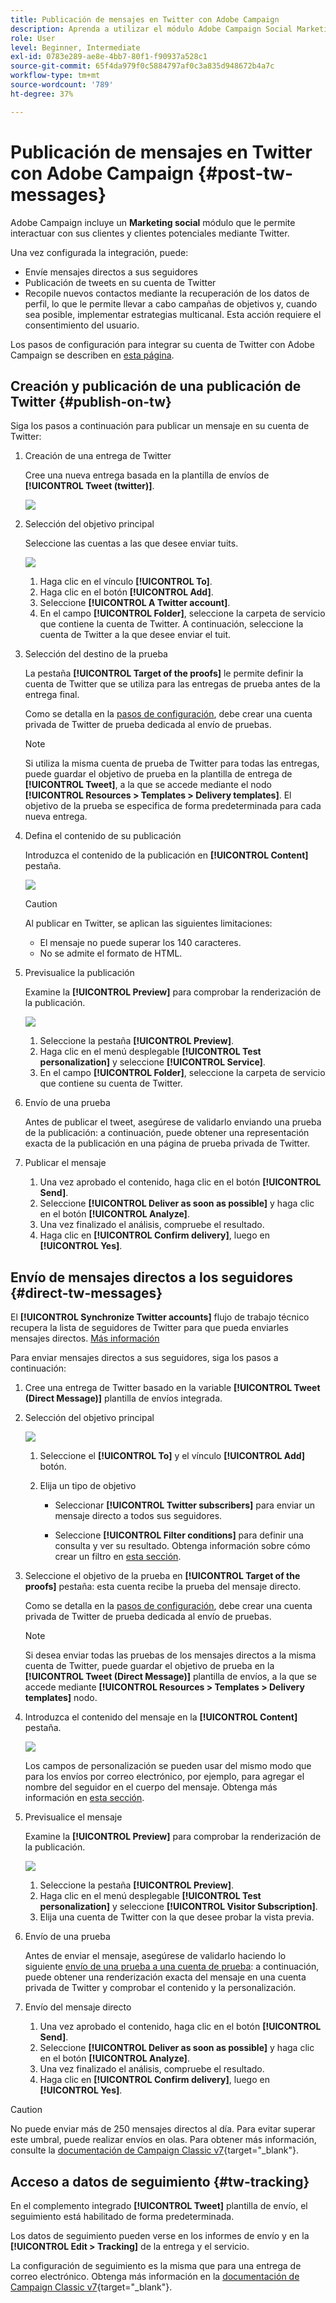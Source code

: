 ```yaml
---
title: Publicación de mensajes en Twitter con Adobe Campaign
description: Aprenda a utilizar el módulo Adobe Campaign Social Marketing para publicar mensajes en Twitter y enviar mensajes directos a sus seguidores
role: User
level: Beginner, Intermediate
exl-id: 0783e289-ae8e-4bb7-80f1-f90937a528c1
source-git-commit: 65f4da979f0c5884797af0c3a835d948672b4a7c
workflow-type: tm+mt
source-wordcount: '789'
ht-degree: 37%

---
```



# Publicación de mensajes en Twitter con Adobe Campaign {#post-tw-messages}

Adobe Campaign incluye un **Marketing social** módulo que le permite interactuar con sus clientes y clientes potenciales mediante Twitter.

Una vez configurada la integración, puede:

* Envíe mensajes directos a sus seguidores
* Publicación de tweets en su cuenta de Twitter
* Recopile nuevos contactos mediante la recuperación de los datos de perfil, lo que le permite llevar a cabo campañas de objetivos y, cuando sea posible, implementar estrategias multicanal. Esta acción requiere el consentimiento del usuario.


Los pasos de configuración para integrar su cuenta de Twitter con Adobe Campaign se describen en [esta página](../connect/ac-tw.md).

## Creación y publicación de una publicación de Twitter {#publish-on-tw}

Siga los pasos a continuación para publicar un mensaje en su cuenta de Twitter:

1. Creación de una entrega de Twitter

   Cree una nueva entrega basada en la plantilla de envíos de **[!UICONTROL Tweet (twitter)]**.

   ![](assets/tw-new-delivery.png)

1. Selección del objetivo principal

   Seleccione las cuentas a las que desee enviar tuits.

   ![](assets/tw-define-target.png)

   1. Haga clic en el vínculo **[!UICONTROL To]**.
   1. Haga clic en el botón **[!UICONTROL Add]**.
   1. Seleccione **[!UICONTROL A Twitter account]**.
   1. En el campo **[!UICONTROL Folder]**, seleccione la carpeta de servicio que contiene la cuenta de Twitter. A continuación, seleccione la cuenta de Twitter a la que desee enviar el tuit.

1. Selección del destino de la prueba

   La pestaña **[!UICONTROL Target of the proofs]** le permite definir la cuenta de Twitter que se utiliza para las entregas de prueba antes de la entrega final.

   Como se detalla en la [pasos de configuración](../connect/ac-tw.md#tw-test-account), debe crear una cuenta privada de Twitter de prueba dedicada al envío de pruebas.

   >[!NOTE]
   >
   >Si utiliza la misma cuenta de prueba de Twitter para todas las entregas, puede guardar el objetivo de prueba en la plantilla de entrega de **[!UICONTROL Tweet]**, a la que se accede mediante el nodo **[!UICONTROL Resources > Templates > Delivery templates]**. El objetivo de la prueba se especifica de forma predeterminada para cada nueva entrega.

1. Defina el contenido de su publicación

   Introduzca el contenido de la publicación en **[!UICONTROL Content]** pestaña.

   ![](assets/tw-delivery-content.png)

   >[!CAUTION]
   >
   >Al publicar en Twitter, se aplican las siguientes limitaciones:
   >
   >* El mensaje no puede superar los 140 caracteres.
   >* No se admite el formato de HTML.


1. Previsualice la publicación

   Examine la **[!UICONTROL Preview]** para comprobar la renderización de la publicación.

   ![](assets/tw-delivery-preview.png)

   1. Seleccione la pestaña **[!UICONTROL Preview]**.
   1. Haga clic en el menú desplegable **[!UICONTROL Test personalization]** y seleccione **[!UICONTROL Service]**.
   1. En el campo **[!UICONTROL Folder]**, seleccione la carpeta de servicio que contiene su cuenta de Twitter.

1. Envío de una prueba

   Antes de publicar el tweet, asegúrese de validarlo enviando una prueba de la publicación: a continuación, puede obtener una representación exacta de la publicación en una página de prueba privada de Twitter.

1. Publicar el mensaje

   1. Una vez aprobado el contenido, haga clic en el botón **[!UICONTROL Send]**.
   1. Seleccione **[!UICONTROL Deliver as soon as possible]** y haga clic en el botón **[!UICONTROL Analyze]**.
   1. Una vez finalizado el análisis, compruebe el resultado.
   1. Haga clic en **[!UICONTROL Confirm delivery]**, luego en **[!UICONTROL Yes]**.

## Envío de mensajes directos a los seguidores {#direct-tw-messages}

El **[!UICONTROL Synchronize Twitter accounts]** flujo de trabajo técnico recupera la lista de seguidores de Twitter para que pueda enviarles mensajes directos. [Más información](../connect/ac-tw.md#synchro-tw-accounts)

Para enviar mensajes directos a sus seguidores, siga los pasos a continuación:

1. Cree una entrega de Twitter basado en la variable **[!UICONTROL Tweet (Direct Message)]** plantilla de envíos integrada.

1. Selección del objetivo principal

   ![](assets/tw-dm-define-target.png)

   1. Seleccione el **[!UICONTROL To]** y el vínculo **[!UICONTROL Add]** botón.

   1. Elija un tipo de objetivo

      * Seleccionar **[!UICONTROL Twitter subscribers]** para enviar un mensaje directo a todos sus seguidores.

      * Seleccione **[!UICONTROL Filter conditions]** para definir una consulta y ver su resultado. Obtenga información sobre cómo crear un filtro en [esta sección](../audiences/create-filters.md#advanced-filters).

1. Seleccione el objetivo de la prueba en **[!UICONTROL Target of the proofs]** pestaña: esta cuenta recibe la prueba del mensaje directo.

   Como se detalla en la [pasos de configuración](../connect/ac-tw.md#tw-test-account), debe crear una cuenta privada de Twitter de prueba dedicada al envío de pruebas.


   >[!NOTE]
   >
   >Si desea enviar todas las pruebas de los mensajes directos a la misma cuenta de Twitter, puede guardar el objetivo de prueba en la **[!UICONTROL Tweet (Direct Message)]** plantilla de envíos, a la que se accede mediante **[!UICONTROL Resources > Templates > Delivery templates]** nodo.

1. Introduzca el contenido del mensaje en la **[!UICONTROL Content]** pestaña.

   ![](assets/tw-dm-content.png)

   Los campos de personalización se pueden usar del mismo modo que para los envíos por correo electrónico, por ejemplo, para agregar el nombre del seguidor en el cuerpo del mensaje. Obtenga más información en [esta sección](../send/personalize.md).

1. Previsualice el mensaje

   Examine la **[!UICONTROL Preview]** para comprobar la renderización de la publicación.

   ![](assets/tw-dm-preview.png)

   1. Seleccione la pestaña **[!UICONTROL Preview]**.
   1. Haga clic en el menú desplegable **[!UICONTROL Test personalization]** y seleccione **[!UICONTROL Visitor Subscription]**.
   1. Elija una cuenta de Twitter con la que desee probar la vista previa.

1. Envío de una prueba

   Antes de enviar el mensaje, asegúrese de validarlo haciendo lo siguiente [envío de una prueba a una cuenta de prueba](../send/preview-and-proof.md): a continuación, puede obtener una renderización exacta del mensaje en una cuenta privada de Twitter y comprobar el contenido y la personalización.

1. Envío del mensaje directo

   1. Una vez aprobado el contenido, haga clic en el botón **[!UICONTROL Send]**.
   1. Seleccione **[!UICONTROL Deliver as soon as possible]** y haga clic en el botón **[!UICONTROL Analyze]**.
   1. Una vez finalizado el análisis, compruebe el resultado.
   1. Haga clic en **[!UICONTROL Confirm delivery]**, luego en **[!UICONTROL Yes]**.

>[!CAUTION]
>
>No puede enviar más de 250 mensajes directos al día. Para evitar superar este umbral, puede realizar envíos en olas. Para obtener más información, consulte la [documentación de Campaign Classic v7](https://experienceleague.adobe.com/docs/campaign-classic/using/sending-messages/key-steps-when-creating-a-delivery/steps-sending-the-delivery.html#sending-using-multiple-waves){target="_blank"}.


## Acceso a datos de seguimiento {#tw-tracking}

En el complemento integrado **[!UICONTROL Tweet]** plantilla de envío, el seguimiento está habilitado de forma predeterminada.

Los datos de seguimiento pueden verse en los informes de envío y en la **[!UICONTROL Edit > Tracking]** de la entrega y el servicio.

La configuración de seguimiento es la misma que para una entrega de correo electrónico. Obtenga más información en la [documentación de Campaign Classic v7](https://experienceleague.adobe.com/docs/campaign-classic/using/sending-messages/monitoring-deliveries/about-delivery-monitoring.html?lang=es){target="_blank"}.

